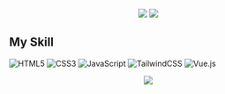<p align="center"> <img src="https://img.shields.io/github/followers/andikaPs?style=social"/> <img src="https://img.shields.io/github/stars/andikaPs?style=social"/> </p>

## My Skill

![HTML5](https://img.shields.io/badge/html5-%23E34F26.svg?style=for-the-badge&logo=html5&logoColor=white)
![CSS3](https://img.shields.io/badge/css3-%231572B6.svg?style=for-the-badge&logo=css3&logoColor=white)
![JavaScript](https://img.shields.io/badge/javascript-%23323330.svg?style=for-the-badge&logo=javascript&logoColor=%23F7DF1E)
![TailwindCSS](https://img.shields.io/badge/tailwindcss-%2338B2AC.svg?style=for-the-badge&logo=tailwind-css&logoColor=white)
![Vue.js](https://img.shields.io/badge/vuejs-%2335495e.svg?style=for-the-badge&logo=vuedotjs&logoColor=%234FC08D)

<p align="center"> <img src="https://github-readme-stats.vercel.app/api?username=andikaPs&show_icons=true&theme=synthwave"/> </p>
